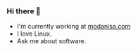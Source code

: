 ### Hi there 👋

- I'm currently working at <a href="http://www.modanisa.com">modanisa.com</a>
- I love Linux.
- Ask me about software.
